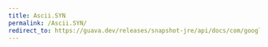 ```yaml
---
title: Ascii.SYN
permalink: /Ascii.SYN/
redirect_to: https://guava.dev/releases/snapshot-jre/api/docs/com/google/common/base/Ascii.html#SYN
---
```

